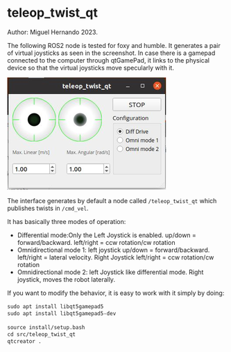 # teleop\_twist\_qt

Author: Miguel Hernando 2023.

The following ROS2 node is tested for foxy and humble. It generates a pair of virtual joysticks as seen in the screenshot. In case there is a gamepad connected to the computer through qtGamePad, it links to the physical device so that the virtual joysticks move specularly with it.

![Image of the gui](images/teleop_twist_capture.jpg)

The interface generates by default a node called `/teleop_twist_qt` which publishes twists in `/cmd_vel`.

It has basically three modes of operation:

- Differential mode:Only the Left Joystick is enabled. up/down = forward/backward. left/right  = ccw rotation/cw rotation 
- Omnidirectional mode 1: left joystick up/down = forward/backward. left/right = lateral velocity. Right Joystick left/right = ccw rotation/cw rotation
- Omnidirectional mode 2: left Joystick like differential mode. Right joystick, moves the robot laterally.



If you want to modify the behavior, it is easy to work with it simply by doing:

    sudo apt install libqt5gamepad5
    sudo apt install libqt5gamepad5-dev
    
    source install/setup.bash
    cd src/teleop_twist_qt
    qtcreator .

